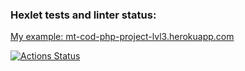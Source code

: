 ### Hexlet tests and linter status:
<a href="https://mt-cod-php-project-lvl3.herokuapp.com/">My example: mt-cod-php-project-lvl3.herokuapp.com</a>

[![Actions Status](https://github.com/MT-cod/php-project-lvl3/workflows/hexlet-check/badge.svg)](https://github.com/MT-cod/php-project-lvl3/actions)
